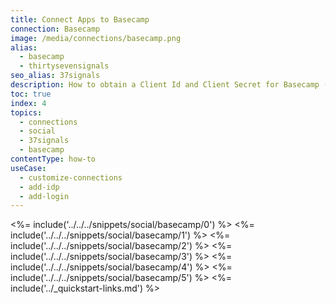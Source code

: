 ```yaml
---
title: Connect Apps to Basecamp
connection: Basecamp
image: /media/connections/basecamp.png
alias:
  - basecamp
  - thirtysevensignals
seo_alias: 37signals
description: How to obtain a Client Id and Client Secret for Basecamp (formerly 37Signals).
toc: true
index: 4
topics:
  - connections
  - social
  - 37signals
  - basecamp
contentType: how-to
useCase:
  - customize-connections
  - add-idp
  - add-login
---
```

<%= include('../../../snippets/social/basecamp/0') %> 
<%= include('../../../snippets/social/basecamp/1') %> 
<%= include('../../../snippets/social/basecamp/2') %> 
<%= include('../../../snippets/social/basecamp/3') %> 
<%= include('../../../snippets/social/basecamp/4') %> 
<%= include('../../../snippets/social/basecamp/5') %> 
<%= include('../_quickstart-links.md') %>
